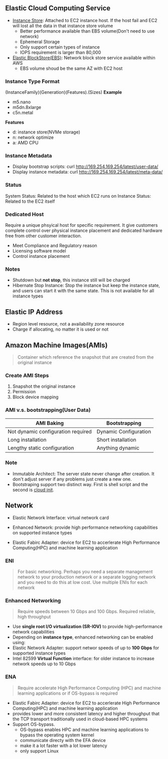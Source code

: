 ## Elastic Cloud Computing Service
* [Instance Store](https://docs.aws.amazon.com/AWSEC2/latest/UserGuide/InstanceStorage.html): Attached to EC2 instance host. If the host fail and EC2 will lost all the data in that instance store volume
  * Better performance available than EBS volume(Don't need to use network)
  * Ephemeral Storage
  * Only support certain types of instance
  * IOPS requirement is larger than 80,000
* [Elastic BlockStore(EBS)](https://docs.aws.amazon.com/AWSEC2/latest/UserGuide/EBSVolumeTypes.html): Network block store service available within AWS
  * EBS volume shoud be the same AZ with EC2 host

### Instance Type Format
(InstanceFamily)(Generation)(Features).(Sizes)
**Example**
* m5.nano
* m5dn.8xlarge
* c5n.metal

**Features**
* d: instance store(NVMe storage)
* n: network optimize
* a: AMD CPU

### Instance Metadata
* Display bootstrap scripts: curl http://169.254.169.254/latest/user-data/
* Display instance metadata: curl http://169.254.169.254/latest/meta-data/

### Status
System Status: Related to the host which EC2 runs on
Instance Status: Related to the EC2 itself

### Dedicated Host
Require a unique phsyical host for specific requirement. It give customers complete control over physical instance placement and dedicated hardware free from other customer interaction.
* Meet Compliance and Regulatory reason
* Licensing software model
* Control instance placement

### Notes
* Shutdown but **not stop**, this instance still will be charged
* Hibernate Stop Instance: Stop the instance but keep the instance state, and users can start it with the same state. This is not available for all instance types


## Elastic IP Address
* Region level resource, not a availability zone resource
* Charge if allocating, no matter it is used or not

## Amazon Machine Images(AMIs)
 > Container which reference the snapshot that are created from the original instance

 ### Create AMI Steps
 1. Snapshot the original instance 
 2. Permission
 3. Block device mapping

 ### AMI v.s. bootstrapping(User Data)

 |AMI Baking|Bootstrapping|
 |---|---|
 |Not dynamic configuration required|Dynamic Configuration|
 |Long installation|Short installation|
 |Lengthy static configuration|Anything dynamic|

 ### Note
 * Immutable Architect: The server state never change after creation. It don't adjust server if any problems just create a new one.
* Bootstraping support two distinct way. First is shell script and the second is [cloud init](https://cloudinit.readthedocs.io/en/latest/).

## Network
* Elastic Network Interface: virtual network card

* Enhanced Network: provide high performance networking capabilities on supported instance types

* Elastic Fabirc Adapter: device for EC2 to accerlerate High Performance Computing(HPC) and machine learning application

### ENI
> For basic networking. Perhaps you need a separate management network to your production network or a separate logging network and you need to do this at low cost. Use multiple ENIs for each network

### Enhanced Networking
> Require speeds between 10 Gbps and 100 Gbps. Required reliable, high throughput

* Use **single root I/O virtualization (SR-IOV)** to provide high-performance network capabilities
*  Depending on **instance type**,  enhanced networking can be enabled using:
  * Elastic Network Adapter: support networ speeds of up to **100 Gbps** for supported instance types
  * Intel 82599 **Virtual Function** interface: for older instance to increase network speeds up to 10 Gbps

### ENA
> Require accelerate High Performance Computing (HPC) and machine learning applications or if OS-bypass is required

* Elastic Fabirc Adapter: device for EC2 to accerlerate High Performance Computing(HPC) and machine learning application
* provides lower and more consistent latency and higher throughput that the TCP transport traditionally used in cloud-based HPC systems
* Support OS-bypass.
  * OS-bypass enables HPC and machine learning applications to bypass the operating system kernel
  * communicate directy with the EFA device
  * make it a lot faster with a lot lower latency
  * only support Linux 